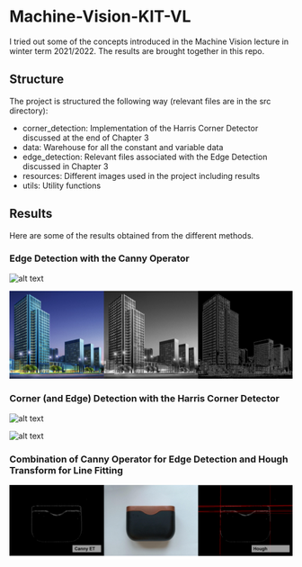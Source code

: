 # Machine-Vision-KIT-VL

I tried out some of the concepts introduced in the Machine Vision lecture in winter term 2021/2022. The results are brought together in this repo.

## Structure

The project is structured the following way (relevant files are in the src directory):

* corner_detection: Implementation of the Harris Corner Detector discussed at the end of Chapter 3
* data: Warehouse for all the constant and variable data
* edge_detection: Relevant files associated with the Edge Detection discussed in Chapter 3
* resources: Different images used in the project including results
* utils: Utility functions

## Results

Here are some of the results obtained from the different methods.

### Edge Detection with the Canny Operator

![alt text](https://github.com/JanIsHacking/Machine-Vision-KIT-VL/blob/master/src/resources/results/comparison_scrambled_2.png?raw=true)

![alt text](https://github.com/JanIsHacking/Machine-Vision-KIT-VL/blob/master/src/resources/results/comparison_smart_building.jpg?raw=true)

### Corner (and Edge) Detection with the Harris Corner Detector

![alt text](https://github.com/JanIsHacking/Machine-Vision-KIT-VL/blob/master/src/resources/results/comparison_solved_2_HCD.png?raw=true)

![alt text](https://github.com/JanIsHacking/Machine-Vision-KIT-VL/blob/master/src/resources/results/comparison_tiger_bird_HCD.png?raw=true)

### Combination of Canny Operator for Edge Detection and Hough Transform for Line Fitting

![alt text](https://github.com/JanIsHacking/Machine-Vision-KIT-VL/blob/master/src/resources/results/comparison_headphones_case.png?raw=true)
